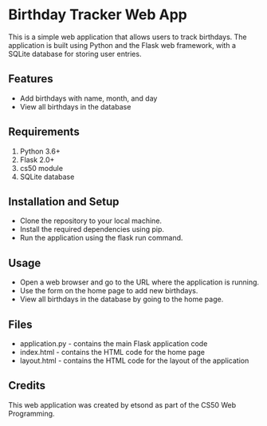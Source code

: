 # Birthday Tracker Web App
This is a simple web application that allows users to track birthdays. The application is built using Python and the Flask web framework, with a SQLite database for storing user entries.

## Features
- Add birthdays with name, month, and day
- View all birthdays in the database
## Requirements
1. Python 3.6+
2. Flask 2.0+
3. cs50 module
4. SQLite database
## Installation and Setup
- Clone the repository to your local machine.
- Install the required dependencies using pip.
- Run the application using the flask run command.
## Usage
- Open a web browser and go to the URL where the application is running.
- Use the form on the home page to add new birthdays.
- View all birthdays in the database by going to the home page.
## Files
- application.py - contains the main Flask application code
- index.html - contains the HTML code for the home page
- layout.html - contains the HTML code for the layout of the application
## Credits
This web application was created by etsond as part of the CS50 Web Programming.
